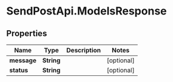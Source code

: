 # SendPostApi.ModelsResponse

## Properties
Name | Type | Description | Notes
------------ | ------------- | ------------- | -------------
**message** | **String** |  | [optional] 
**status** | **String** |  | [optional] 

